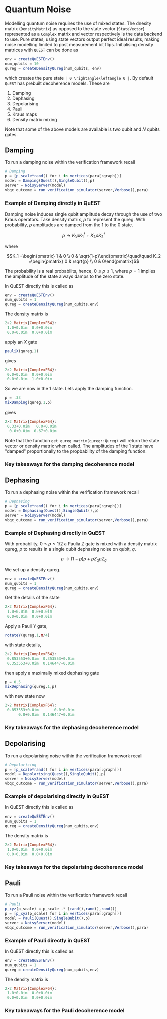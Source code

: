 # Quantum Noise

Modelling quantum noise requires the use of mixed states. The dnesity matrix (`DensityMatrix`) as opposed to the state vector (`StateVector`) represented as a `Complex` matrix and vector respectively is the data backend to use. Pure states, using state vectors output perfect ideal results, making noise modelling limited to post measurement bit flips. Initialising density matrices with `QuEST` can be done as 

```julia
env = createQuESTEnv()
num_qubits = 10
qureg = createDensityQureg(num_qubits, env)
```

which creates the pure state ``| 0 \rightangle\leftangle 0 |``. By default `QuEST` has prebuilt decoherence models. These are 

1. Damping
2. Dephasing
3. Depolarising
4. Pauli 
5. Kraus maps
6. Density matrix mixing

Note that some of the above models are available is two qubit and $N$ qubits gates.

## Damping 

To run a damping noise within the verification framework recall

```julia
# Damping
p = [p_scale*rand() for i in vertices(para[:graph])]
model = Damping(Quest(),SingleQubit(),p)
server = NoisyServer(model)
vbqc_outcome = run_verification_simulator(server,Verbose(),para)
```  

### Example of Damping directly in QuEST

Damping noise induces single qubit amplitude decay through the use of two Kraus operators. Take density matrix, $\rho$ to represent the qureg. With probability, $p$ amplitudes are damped from the $1$ to the $0$ state.

$$\rho \rightarrow K_1\rho K_1^{\dagger} + K_2\rho K_2^{\dagger}$$

where 

$$K_1 =\begin{pmatrix} 1 & 0 \\ 0 & \sqrt{1-p}\end{pmatrix}\quad\quad K_2 =\begin{pmatrix} 0 & \sqrt{p} \\ 0 & 0\end{pmatrix}$$

The probability is a real probabilits, hence, $0 \le p \le 1$, where $p=1$ implies the amplitude of the state always damps to the zero state.

In QuEST directly this is called as

```julia
env = createQuESTEnv()
num_qubits = 1
qureg = createDensityQureg(num_qubits,env)
```
The density matrix is

```julia
2×2 Matrix{ComplexF64}:
 1.0+0.0im  0.0+0.0im
 0.0+0.0im  0.0+0.0im
```

apply an $X$ gate
```julia
pauliX(qureg,1)
```

gives 

```julia
2×2 Matrix{ComplexF64}:
 0.0+0.0im  0.0+0.0im
 0.0+0.0im  1.0+0.0im
```

So we are now in the $1$ state. Lets apply the damping function.

```julia
p = .33
mixDamping(qureg,1,p)
```

gives

```julia
2×2 Matrix{ComplexF64}:
 0.33+0.0im   0.0+0.0im
  0.0+0.0im  0.67+0.0im
```

Note that the function `get_qureg_matrix(qureg::Qureg)` will return the state vector or density matrix when called. The amplitudes of the $1$ state have "damped" proportionally to the propbability of the damping function.

### Key takeaways for the damping decoherence model


## Dephasing

To run a dephasing noise within the verification framework recall

```julia
# Dephasing
p = [p_scale*rand() for i in vertices(para[:graph])]
model = Dephasing(Quest(),SingleQubit(),p)
server = NoisyServer(model)
vbqc_outcome = run_verification_simulator(server,Verbose(),para)
```

### Example of Dephasing directly in QuEST

With probability, $0 \le p \le 1/2$ a Paulia $Z$ gate is mixed with a density matrix qureg, $\rho$ to results in a single qubit dephasing noise on qubit, $q$. 

$$\rho \rightarrow (1-p)\rho +p Z_q \rho Z_q$$

We set up a density qureg.

```julia
env = createQuESTEnv()
num_qubits = 1
qureg = createDensityQureg(num_qubits,env)
```    
Get the details of the state

```julia
2×2 Matrix{ComplexF64}:
 1.0+0.0im  0.0+0.0im
 0.0+0.0im  0.0+0.0im
```
Apply a Pauli $Y$ gate,

```julia
rotateY(qureg,1,π/4)
```
with state details,

```julia
2×2 Matrix{ComplexF64}:
 0.853553+0.0im  0.353553+0.0im
 0.353553+0.0im  0.146447+0.0im
```
then apply a maximally mixed dephasing gate

```julia
p = 0.5
mixDephasing(qureg,1,p)
```

with new state now

```julia
2×2 Matrix{ComplexF64}:
 0.853553+0.0im       0.0+0.0im
      0.0+0.0im  0.146447+0.0im
```

### Key takeaways for the dephasing decoherence model




## Depolarising 

To run a depolarising noise within the verification framework recall

```julia
# Depolarising
p = [p_scale*rand() for i in vertices(para[:graph])]
model = Depolarising(Quest(),SingleQubit(),p)
server = NoisyServer(model)
vbqc_outcome = run_verification_simulator(server,Verbose(),para)
```

### Example of depolarising directly in QuEST



In QuEST directly this is called as

```julia
env = createQuESTEnv()
num_qubits = 1
qureg = createDensityQureg(num_qubits,env)
```
The density matrix is

```julia
2×2 Matrix{ComplexF64}:
 1.0+0.0im  0.0+0.0im
 0.0+0.0im  0.0+0.0im
```


### Key takeaways for the depolarising decoherence model



## Pauli

To run a Pauli noise within the verification framework recall


```julia
# Pauli
p_xyz(p_scale) = p_scale .* [rand(),rand(),rand()]
p = [p_xyz(p_scale) for i in vertices(para[:graph])]
model = Pauli(Quest(),SingleQubit(),p)
server = NoisyServer(model)
vbqc_outcome = run_verification_simulator(server,Verbose(),para)
```

### Example of Pauli directly in QuEST

In QuEST directly this is called as

```julia
env = createQuESTEnv()
num_qubits = 1
qureg = createDensityQureg(num_qubits,env)
```
The density matrix is

```julia
2×2 Matrix{ComplexF64}:
 1.0+0.0im  0.0+0.0im
 0.0+0.0im  0.0+0.0im
```


### Key takeaways for the Pauli decoherence model